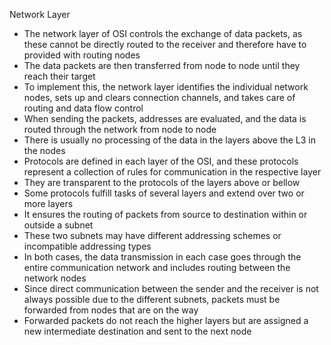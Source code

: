 Network Layer
- The network layer of OSI controls the exchange of data packets, as these cannot be directly routed to the receiver and therefore have to provided with routing nodes
- The data packets are then transferred from node to node until they reach their target
- To implement this, the network layer identifies the individual network nodes, sets up and clears connection channels, and takes care of routing and data flow control
- When sending the packets, addresses are evaluated, and the data is routed through the network from node to node
- There is usually no processing of the data in the layers above the L3 in the nodes
- Protocols are defined in each layer of the OSI, and these protocols represent a collection of rules for communication in the respective layer
- They are transparent to the protocols of the layers above or bellow
- Some protocols fulfill tasks of several layers and extend over two or more layers
- It ensures the routing of packets from source to destination within or outside a subnet
- These two subnets may have different addressing schemes or incompatible addressing types
- In both cases, the data transmission in each case goes through the entire communication network and includes routing between the network nodes
- Since direct communication between the sender and the receiver is not always possible due to the different subnets, packets must be forwarded from nodes that are on the way
- Forwarded packets do not reach the higher layers but are assigned a new intermediate destination and sent to the next node
